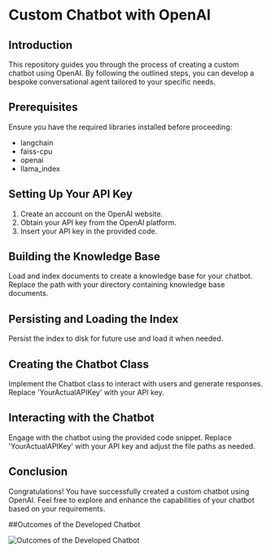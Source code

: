 # Custom Chatbot with OpenAI

## Introduction

This repository guides you through the process of creating a custom chatbot using OpenAI. By following the outlined steps, you can develop a bespoke conversational agent tailored to your specific needs.

## Prerequisites

Ensure you have the required libraries installed before proceeding:

- langchain
- faiss-cpu
- openai
- llama_index

## Setting Up Your API Key

1. Create an account on the OpenAI website.
2. Obtain your API key from the OpenAI platform.
3. Insert your API key in the provided code.

## Building the Knowledge Base

Load and index documents to create a knowledge base for your chatbot. Replace the path with your directory containing knowledge base documents.

## Persisting and Loading the Index

Persist the index to disk for future use and load it when needed.

## Creating the Chatbot Class

Implement the Chatbot class to interact with users and generate responses. Replace 'YourActualAPIKey' with your API key.

## Interacting with the Chatbot

Engage with the chatbot using the provided code snippet. Replace 'YourActualAPIKey' with your API key and adjust the file paths as needed.

## Conclusion

Congratulations! You have successfully created a custom chatbot using OpenAI. Feel free to explore and enhance the capabilities of your chatbot based on your requirements.

##Outcomes of the Developed Chatbot

![Outcomes of the Developed Chatbot](https://github.com/deepanshi-k/Custom-Chatbot-with-OpenAI/assets/104208880/eb808ed8-420e-4a68-8ef3-657b0866eaa4)
